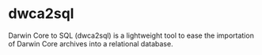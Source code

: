 dwca2sql
========

Darwin Core to SQL (dwca2sql) is a lightweight tool to ease the importation of Darwin Core archives into a relational database.
